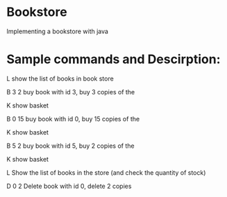 # Bookstore

Implementing a bookstore with java

Sample commands and Descirption:
=====================
L			show the list of books in book store

B 3 2		buy book with id 3, buy 3 copies of the 

K			show basket

B 0 15 		buy book with id 0, buy 15 copies of the 

K			show basket

B 5 2		buy book with id 5, buy 2 copies of the 

K			show basket

L			Show the list of books in the store (and check the quantity of stock)

D 0 2		Delete book with id 0, delete 2 copies

